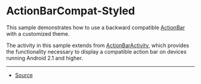 ActionBarCompat-Styled
======================

This sample demonstrates how to use a backward compatible [ActionBar][1] with a customized theme.

The activity in this sample extends from [ActionBarActivity][2], which provides the functionality necessary to display a compatible action bar on devices running Android 2.1 and higher.

---

* [Source][3]

[1]: https://developer.android.com/reference/android/support/v7/app/ActionBar.html
[2]: https://developer.android.com/reference/android/support/v7/app/ActionBarActivity.html
[3]: https://developer.android.com/samples/ActionBarCompat-Styled/index.html
